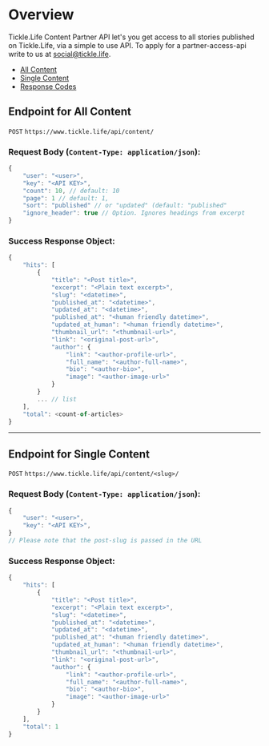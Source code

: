 # Overview
Tickle.Life Content Partner API let's you get access to all stories published on Tickle.Life, via a simple to use API. To apply for a partner-access-api write to us at social@tickle.life.

- [All Content](https://github.com/ticklelife/docs/blob/master/api/content/README.md#endpoint-for-all-content)
- [Single Content](https://github.com/ticklelife/docs/blob/master/api/content/README.md#endpoint-for-single-content)
- [Response Codes](https://github.com/ticklelife/docs/tree/master/api#response-codes)


## Endpoint for All Content
`POST` `https://www.tickle.life/api/content/`


### Request Body (`Content-Type: application/json`):
```js
{
	"user": "<user>",
	"key": "<API KEY>",
	"count": 10, // default: 10
	"page": 1 // default: 1,
	"sort": "published" // or "updated" (default: "published"
	"ignore_header": true // Option. Ignores headings from excerpt
}
```

### Success Response Object:
```js
{
    "hits": [
        {
            "title": "<Post title>",
            "excerpt": "<Plain text excerpt>",
            "slug": "<datetime>",
            "published_at": "<datetime>",
            "updated_at": "<datetime>",
            "published_at": "<human friendly datetime>",
            "updated_at_human": "<human friendly datetime>",
            "thumbnail_url": "<thumbnail-url>",
            "link": "<original-post-url>",
            "author": {
                "link": "<author-profile-url>",
                "full_name": "<author-full-name>",
                "bio": "<author-bio>",
                "image": "<author-image-url>"
            }
        }
        ... // list
    ],
    "total": <count-of-articles>
}
```


---


## Endpoint for Single Content
`POST` `https://www.tickle.life/api/content/<slug>/`


### Request Body (`Content-Type: application/json`):
```js
{
	"user": "<user>",
	"key": "<API KEY>",
}
// Please note that the post-slug is passed in the URL
```

### Success Response Object:
```js
{
    "hits": [
        {
            "title": "<Post title>",
            "excerpt": "<Plain text excerpt>",
            "slug": "<datetime>",
            "published_at": "<datetime>",
            "updated_at": "<datetime>",
            "published_at": "<human friendly datetime>",
            "updated_at_human": "<human friendly datetime>",
            "thumbnail_url": "<thumbnail-url>",
            "link": "<original-post-url>",
            "author": {
                "link": "<author-profile-url>",
                "full_name": "<author-full-name>",
                "bio": "<author-bio>",
                "image": "<author-image-url>"
            }
        }
    ],
    "total": 1
}
```
